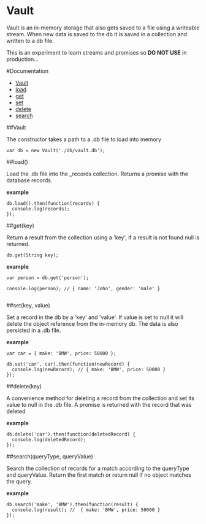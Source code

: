 # Vault

Vault is an in-memory storage that also gets saved to a file using a writeable stream. When new data is saved to the db it is saved in a collection and written to a db file.

This is an experiment to learn streams and promises so **DO NOT USE** in production...

#Documentation

* [Vault](#vault)
* [load](#load)
* [get](#get)
* [set](#set)
* [delete](#delete)
* [search](#search)

##<a name="vault"></a>Vault

The constructor takes a path to a .db file to load into memory

````
var db = new Vault('./db/vault.db');

````


##<a name="load"></a>load()

Load the .db file into the _records collection. Returns a promise with the database records.

**example**

````
db.load().then(function(records) {
  console.log(records);
});

````

##<a name="get"></a>get(key)


Return a result from the collection using a 'key', if a result is not found null is returned.

````
db.get(String key);
````

**example**

````
var person = db.get('person');

console.log(person); // { name: 'John', gender: 'male' }


````

##<a name="set"></a>set(key, value)

Set a record in the db by a 'key' and 'value'. If value is set to
null it will delete the object reference from the in-memory db.
The data is also persisted in a .db file.

**example**

````
var car = { make: 'BMW', price: 50000 };

db.set('car', car).then(function(newRecord) {
  console.log(newRecord); // { make: 'BMW', price: 50000 }
});
````

##<a name="delete"></a>delete(key)

A convenience method for deleting a record from the collection and set
its value to null in the .db file. A promise is returned with the record that was deleted

**example**

````
db.delete('car').then(function(deletedRecord) {
  console.log(deletedRecord);
});

````

##<a name="search"></a>search(queryType, queryValue)

Search the collection of records for a match according to the queryType and queryValue. Return the first match or return null if no object matches the query.

**example**

````
db.search('make', 'BMW').then(function(result) {
  console.log(result); //  { make: 'BMW', price: 50000 }
});

````

